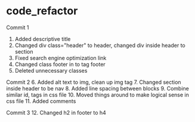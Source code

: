 # code_refactor

Commit 1

1. Added descriptive title
2. Changed div class="header" to header, changed div inside header to section
3. Fixed search engine optimization link
4. Changed class footer in to tag footer
5. Deleted unnecessary classes

Commit 2
6. Added alt text to img, clean up img tag
7. Changed section inside header to be nav
8. Added line spacing between blocks
9. Combine similar id, tags in css file
10. Moved things around to make logical sense in css file
11. Added comments

Commit 3
12. Changed h2 in footer to h4
